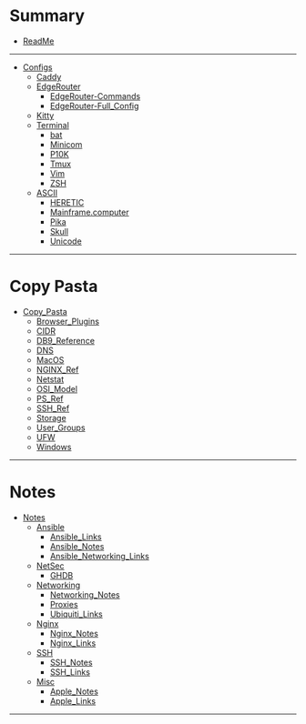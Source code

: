 # Summary

-   [ReadMe](README.md)

* * *

-   [Configs](Configs/README.md)
    -   [Caddy](Configs/Caddy_conf.md)
    -   [EdgeRouter](Configs/EdgeRouter/README.md)
        -   [EdgeRouter-Commands](Configs/EdgeRouter/EdgeRouter_Commands.md)
        -   [EdgeRouter-Full_Config](Configs/EdgeRouter/EdgeRouter_Config.md)
    -   [Kitty](Configs/kitty_conf.md)
    -   [Terminal](Configs/Terminal/README.md)
        -   [bat](Configs/Terminal/bat_config.md)
        -   [Minicom](Configs/Terminal/Minicom.md)
        -   [P10K](Configs/Terminal/p10k.md)
        -   [Tmux](Configs/Terminal/tmux_conf.md)
        -   [Vim](Configs/Terminal/vimrc.md)
        -   [ZSH](Configs/Terminal/zshrc.md)
    -   [ASCII](Configs/Terminal/ASCII/README.md)
        <!-- -   [Anime](Configs/Terminal/ASCII/Anime.md) -->
        -   [HERETIC](Configs/Terminal/ASCII/HERETIC.md)
        -   [Mainframe.computer](Configs/Terminal/ASCII/Mainframe_Animated.md)
        -   [Pika](Configs/Terminal/ASCII/pika_full.md)
        -   [Skull](Configs/Terminal/ASCII/Skull.md)
            <!-- -   [SBob](Configs/Terminal/ASCII/Sbob.md) -->
        -   [Unicode](Configs/Terminal/ASCII/Unicode.md)

* * *

# Copy Pasta

-   [Copy_Pasta](Copy_Pasta/README.md)
    -   [Browser_Plugins](Copy_Pasta/Browsers.md)
    -   [CIDR](Copy_Pasta/CIDR_Subnets.md)
    -   [DB9_Reference](Copy_Pasta/DB9_Ref.md)
    -   [DNS](Copy_Pasta/DNS.md)
    -   [MacOS](Copy_Pasta/MacOS.md)
    -   [NGINX_Ref](Copy_Pasta/NGINX_Ref.md)
    -   [Netstat](Copy_Pasta/Netstat_Ref.md)
    -   [OSI_Model](Copy_Pasta/OSI.md)
    -   [PS_Ref](Copy_Pasta/ps_Ref.md)
    -   [SSH_Ref](Copy_Pasta/SSH_Ref.md)
    -   [Storage](Copy_Pasta/Storage.md)
    -   [User_Groups](Copy_Pasta/Users_Groups.md)
    -   [UFW](Copy_Pasta/UFW.md)
    -   [Windows](Copy_Pasta/Windows.md)

* * *

# Notes

-   [Notes](Notes/README.md)
    -   [Ansible](Notes/Ansible/README.md)
        -   [Ansible_Links](Notes/Ansible/Ansible_Links.md)
        -   [Ansible_Notes](Notes/Ansible/Ansible_Notes.md)
        -   [Ansible_Networking_Links](Notes/Ansible/Ansible_Networking_Links.md)
    -   [NetSec](Notes/NetSec/README.md)
        -   [GHDB](Notes/NetSec/GHDB.md)
    -   [Networking](Notes/Networking/README.md)
        -   [Networking_Notes](Notes/Networking/Networking_Notes.md)
        -   [Proxies](Notes/Networking/Proxy_Notes.md)
        -   [Ubiquiti_Links](Notes/Networking/Ubiquiti.md)
    -   [Nginx](Notes/Nginx/README.md)
        -   [Nginx_Notes](Notes/Nginx/Nginx_Notes.md)
        -   [Nginx_Links](Notes/Nginx/Nginx_Links.md)
    -   [SSH](Notes/SSH/README.md)
        -   [SSH_Notes](Notes/SSH/SSH_Notes.md)
        -   [SSH_Links](Notes/SSH/SSH_Links.md)
    -   [Misc](Notes/Misc/README.md)
        -   [Apple_Notes](Notes/Misc/Apple_Notes.md)
        -   [Apple_Links](Notes/Misc/Apple_Links.md)

* * *
